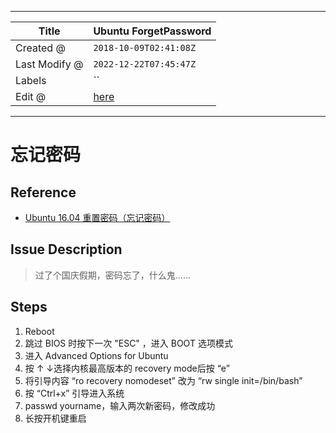 -----

| Title         | Ubuntu ForgetPassword                               |
| ------------- | --------------------------------------------------- |
| Created @     | `2018-10-09T02:41:08Z`                              |
| Last Modify @ | `2022-12-22T07:45:47Z`                              |
| Labels        | \`\`                                                |
| Edit @        | [here](https://github.com/junxnone/linux/issues/93) |

-----

# 忘记密码

## Reference

  - [Ubuntu 16.04
    重置密码（忘记密码）](https://blog.csdn.net/m0_37887449/article/details/73086882)

## Issue Description

> 过了个国庆假期，密码忘了，什么鬼......

## Steps

1.  Reboot
2.  跳过 BIOS 时按下一次 "ESC" ，进入 BOOT 选项模式
3.  进入 Advanced Options for Ubuntu
4.  按 ↑ ↓选择内核最高版本的 recovery mode后按 “e”
5.  将引导内容 “ro recovery nomodeset” 改为 “rw single init=/bin/bash”
6.  按 “Ctrl+x” 引导进入系统
7.  passwd yourname，输入两次新密码，修改成功
8.  长按开机键重启
